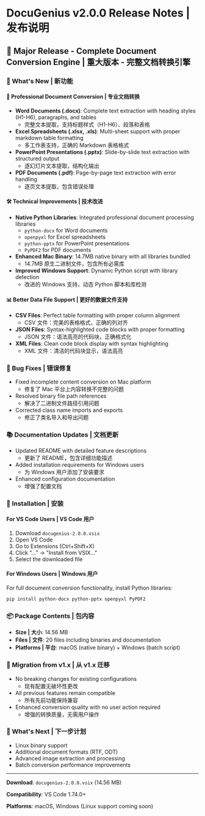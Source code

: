 # DocuGenius v2.0.0 Release Notes | 发布说明

## 🎉 Major Release - Complete Document Conversion Engine | 重大版本 - 完整文档转换引擎

### 🚀 What's New | 新功能

#### 📄 Professional Document Conversion | 专业文档转换
- **Word Documents (.docx)**: Complete text extraction with heading styles (H1-H6), paragraphs, and tables
  - 完整文本提取，支持标题样式（H1-H6）、段落和表格
- **Excel Spreadsheets (.xlsx, .xls)**: Multi-sheet support with proper markdown table formatting
  - 多工作表支持，正确的 Markdown 表格格式
- **PowerPoint Presentations (.pptx)**: Slide-by-slide text extraction with structured output
  - 逐幻灯片文本提取，结构化输出
- **PDF Documents (.pdf)**: Page-by-page text extraction with error handling
  - 逐页文本提取，包含错误处理

#### 🛠️ Technical Improvements | 技术改进
- **Native Python Libraries**: Integrated professional document processing libraries
  - `python-docx` for Word documents
  - `openpyxl` for Excel spreadsheets  
  - `python-pptx` for PowerPoint presentations
  - `PyPDF2` for PDF documents
- **Enhanced Mac Binary**: 14.7MB native binary with all libraries bundled
  - 14.7MB 原生二进制文件，包含所有必需库
- **Improved Windows Support**: Dynamic Python script with library detection
  - 改进的 Windows 支持，动态 Python 脚本和库检测

#### 📊 Better Data File Support | 更好的数据文件支持
- **CSV Files**: Perfect table formatting with proper column alignment
  - CSV 文件：完美的表格格式，正确的列对齐
- **JSON Files**: Syntax-highlighted code blocks with proper formatting
  - JSON 文件：语法高亮的代码块，正确格式化
- **XML Files**: Clean code block display with syntax highlighting
  - XML 文件：清洁的代码块显示，语法高亮

### 🔧 Bug Fixes | 错误修复
- Fixed incomplete content conversion on Mac platform
  - 修复了 Mac 平台上内容转换不完整的问题
- Resolved binary file path references
  - 解决了二进制文件路径引用问题
- Corrected class name imports and exports
  - 修正了类名导入和导出问题

### 📚 Documentation Updates | 文档更新
- Updated README with detailed feature descriptions
  - 更新了 README，包含详细功能描述
- Added installation requirements for Windows users
  - 为 Windows 用户添加了安装要求
- Enhanced configuration documentation
  - 增强了配置文档

### 💾 Installation | 安装

#### For VS Code Users | VS Code 用户
1. Download `docugenius-2.0.0.vsix`
2. Open VS Code
3. Go to Extensions (Ctrl+Shift+X)
4. Click "..." → "Install from VSIX..."
5. Select the downloaded file

#### For Windows Users | Windows 用户
For full document conversion functionality, install Python libraries:
```bash
pip install python-docx python-pptx openpyxl PyPDF2
```

### 📦 Package Contents | 包内容
- **Size | 大小**: 14.56 MB
- **Files | 文件**: 20 files including binaries and documentation
- **Platforms | 平台**: macOS (native binary) + Windows (batch script)

### 🔄 Migration from v1.x | 从 v1.x 迁移
- No breaking changes for existing configurations
  - 现有配置无破坏性更改
- All previous features remain compatible
  - 所有先前功能保持兼容
- Enhanced conversion quality with no user action required
  - 增强的转换质量，无需用户操作

### 🎯 What's Next | 下一步计划
- Linux binary support
- Additional document formats (RTF, ODT)
- Advanced image extraction and processing
- Batch conversion performance improvements

---

**Download**: `docugenius-2.0.0.vsix` (14.56 MB)

**Compatibility**: VS Code 1.74.0+

**Platforms**: macOS, Windows (Linux support coming soon)
